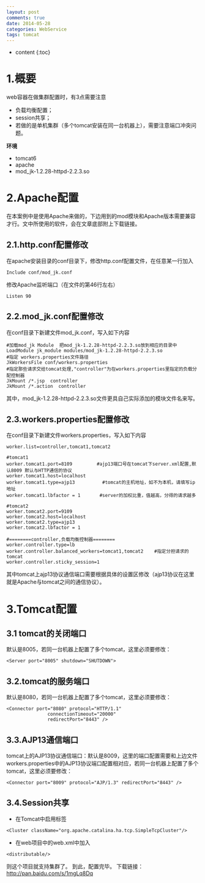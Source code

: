 ```yaml
---
layout: post
comments: true
date: 2014-05-28
categories: WebService
tags: tomcat
---
```


* content
{:toc}

# 1.概要
web容器在做集群配置时，有3点需要注意
- 负载均衡配置；
- session共享；
- 若做的是单机集群（多个tomcat安装在同一台机器上），需要注意端口冲突问题。

**环境**

- tomcat6
- apache
- mod_jk-1.2.28-httpd-2.2.3.so


# 2.Apache配置
在本案例中是使用Apache来做的，下边用到的mod模块和Apache版本需要兼容才行。文中所使用的软件，会在文章底部附上下载链接。

## 2.1.http.conf配置修改
在apache安装目录的conf目录下，修改http.conf配置文件，在任意某一行加入

```
Include conf/mod_jk.conf
```

修改Apache监听端口（在文件的第46行左右）

```
Listen 90
```

## 2.2.mod_jk.conf配置修改
在conf目录下新建文件mod_jk.conf，写入如下内容

```
#加载mod_jk Module  把mod_jk-1.2.28-httpd-2.2.3.so放到相应的目录中
LoadModule jk_module modules/mod_jk-1.2.28-httpd-2.2.3.so
#指定 workers.properties文件路径
JkWorkersFile conf/workers.properties
#指定那些请求交给tomcat处理,"controller"为在workers.properties里指定的负载分配控制器
JkMount /*.jsp  controller
JkMount /*.action  controller

```
其中，mod_jk-1.2.28-httpd-2.2.3.so文件更具自己实际添加的模块文件名来写。

## 2.3.workers.properties配置修改
在conf目录下新建文件workers.properties，写入如下内容

```
worker.list=controller,tomcat1,tomcat2

#tomcat1
worker.tomcat1.port=8109         #ajp13端口号在tomcat下server.xml配置,默认8009 默认与HTTP通信的协议
worker.tomcat1.host=localhost     
worker.tomcat1.type=ajp13          #tomcat的主机地址，如不为本机，请填写ip地址
worker.tomcat1.lbfactor = 1       #server的加权比重，值越高，分得的请求越多

#tomcat2
worker.tomcat2.port=9109       
worker.tomcat2.host=localhost 
worker.tomcat2.type=ajp13
worker.tomcat2.lbfactor = 1  

#========controller,负载均衡控制器========
worker.controller.type=lb    
worker.controller.balanced_workers=tomcat1,tomcat2    #指定分担请求的tomcat
worker.controller.sticky_session=1
```

其中tomcat上ajp13协议通信端口需要根据具体的设置区修改（ajp13协议在这里就是Apache与tomcat之间的通信协议）。

# 3.Tomcat配置

## 3.1 tomcat的关闭端口
默认是8005，若同一台机器上配置了多个tomcat，这里必须要修改：

```
<Server port="8005" shutdown="SHUTDOWN">
```

## 3.2.tomcat的服务端口
默认是8080，若同一台机器上配置了多个tomcat，这里必须要修改：

```
<Connector port="8080" protocol="HTTP/1.1" 
               connectionTimeout="20000" 
               redirectPort="8443" />
```

## 3.3.AJP13通信端口
tomcat上的AJP13协议通信端口：默认是8009，这里的端口配置需要和上边文件workers.properties中的AJP13协议端口配置相对应，若同一台机器上配置了多个tomcat，这里必须要修改：

```
<Connector port="8009" protocol="AJP/1.3" redirectPort="8443" />
```

## 3.4.Session共享
- 在Tomcat中启用标签

```
<Cluster className="org.apache.catalina.ha.tcp.SimpleTcpCluster"/>
```

- 在web项目中的web.xml中加入

```
<distributable/>
```

则这个项目就支持集群了。
到此，配置完毕。
下载链接： http://pan.baidu.com/s/1mgLq8Dq











